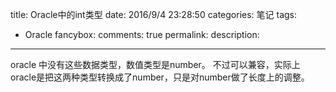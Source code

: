 title: Oracle中的int类型
date: 2016/9/4 23:28:50
categories: 笔记
tags:
- Oracle
fancybox:
comments: true
permalink:
description:
---


oracle 中没有这些数据类型，数值类型是number。
不过可以兼容，实际上oracle是把这两种类型转换成了number，只是对number做了长度上的调整。
